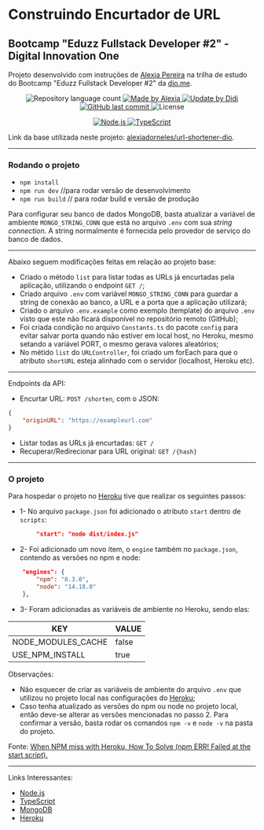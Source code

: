 # Construindo Encurtador de URL

## Bootcamp "Eduzz Fullstack Developer #2" - Digital Innovation One

Projeto desenvolvido com instruções de [Alexia Pereira] na trilha de estudo do Bootcamp "Eduzz Fullstack Developer #2" da [dio.me].

<p align="center">
	<img alt="Repository language count" src="https://img.shields.io/github/languages/count/didifive/url-shortener-dio">
	<a href="https://www.linkedin.com/in/alexiapereira/">
		<img alt="Made by Alexia" src="https://img.shields.io/badge/made%20by-Alexia-blue">
	</a>
	<a href="https://www.linkedin.com/in/luis-carlos-zancanela/">
		<img alt="Update by Didi" src="https://img.shields.io/badge/update%20by-Didi-green">
	</a>
	<a href="https://github.com/didifive/url-shortener-dio/commits/master">
		<img alt="GitHub last commit" src="https://img.shields.io/github/last-commit/didifive/url-shortener-dio?color=blue">
	</a>
	<img alt="License" src="https://img.shields.io/badge/license-MIT-brightgreen?color=blue">
</p>

<p align="center">
  <a href="https://nodejs.org/">
	  <img alt="Node.js" src="https://img.shields.io/static/v1?color=green&label=Dev&message=NodeJS&style=for-the-badge&logo=Node.js">
	</a>
  <a href="https://www.typescriptlang.org/">
	  <img alt="TypeScript" src="https://img.shields.io/static/v1?color=blue&label=Dev&message=TypeScript&style=for-the-badge&logo=TypeScript">
	</a>
</p>

Link da base utilizada neste projeto: [alexiadorneles/url-shortener-dio].

---

### Rodando o projeto

- `npm install`
- `npm run dev` //para rodar versão de desenvolvimento
- `npm run build` // para rodar build e versão de produção


Para configurar seu banco de dados MongoDB, basta atualizar a variável de ambiente `MONGO_STRING_CONN` que está no arquivo `.env` com sua *string connection*. A string normalmente é fornecida pelo provedor de serviço do banco de dados.


---

Abaixo seguem modificações feitas em relação ao projeto base:
* Criado o método `list` para listar todas as URLs já encurtadas pela aplicação, utilizando o endpoint `GET /`;
* Criado arquivo `.env` com variável `MONGO_STRING_CONN` para guardar a string de conexão ao banco, a URL e a porta que a aplicação utilizará;
* Criado o arquivo `.env.example` como exemplo (template) do arquivo `.env` visto que este não ficará disponível no repositório remoto (GitHub);
* Foi criada condição no arquivo `Constants.ts` do pacote `config` para evitar salvar porta quando não estiver em local host, no Heroku, mesmo setando a variável PORT, o mesmo gerava valores aleatórios;
* No métido `list` do `URLController`, foi criado um forEach para que o atributo `shortURL` esteja alinhado com o servidor (localhost, Heroku etc).


---

Endpoints da API:
* Encurtar URL: `POST /shorten`, com o JSON:
```json
{ 
    "originURL": "https://exampleurl.com"
}
```
* Listar todas as URLs já encurtadas: `GET /`
* Recuperar/Redirecionar para URL original: `GET /{hash}`


---

### O projeto 
Para hospedar o projeto no [Heroku] tive que realizar os seguintes passos:
* 1- No arquivo `package.json` foi adicionado o atributo `start` dentro de `scripts`:
```json
		"start": "node dist/index.js"
```
* 2- Foi adicionado um novo item, o `engine` também no `package.json`, contendo as versões no npm e node:
```json
	"engines": {
		"npm": "8.3.0",
		"node": "14.18.0"
	},
```
* 3- Foram adicionadas as variáveis de ambiente no Heroku, sendo elas:
<table>
   <thead>
      <tr>
         <th>KEY</th>
         <th>VALUE</th>
      </tr>
   </thead>
   <tbody>
      <tr>
         <td>NODE_MODULES_CACHE</td>
         <td>false</td>
      </tr>
      <tr>
         <td>USE_NPM_INSTALL</td>
         <td>true</td>
      </tr>
   </tbody>
</table>

Observações:
* Não esquecer de criar as variáveis de ambiente do arquivo `.env` que utilizou no projeto local nas configurações do [Heroku];
* Caso tenha atualizado as versões do npm ou node no projeto local, então deve-se alterar as versões mencionadas no passo 2. Para confirmar a versão, basta rodar os comandos `npm -v` e `node -v` na pasta do projeto.

Fonte: [When NPM miss with Heroku, How To Solve (npm ERR! Failed at the <module> start script).](https://dev.to/mohammedayman2018/when-npm-miss-with-heroku-how-to-solve-npm-err-failed-at-the-module-start-script-9nh)

---

Links Interessantes:  

- [Node.js]
- [TypeScript]
- [MongoDB]
- [Heroku]


[dio.me]: https://dio.me/
[Alexia Pereira]: https://www.linkedin.com/in/alexiapereira/
[alexiadorneles/url-shortener-dio]: https://github.com/alexiadorneles/url-shortener-dio
[didifive/url-shortener-dio]: https://github.com/didifive/url-shortener-dio
[TypeScript]: https://www.typescriptlang.org/
[Node.js]: https://nodejs.org/
[MongoDB]: https://cloud.mongodb.com/
[Heroku]: https://heroku.com/